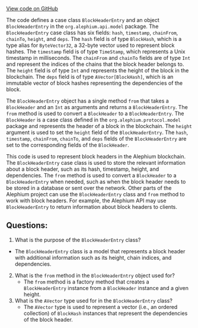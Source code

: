 [View code on GitHub](https://github.com/alephium/alephium/blob/master/api/src/main/scala/org/alephium/api/model/BlockHeaderEntry.scala)

The code defines a case class `BlockHeaderEntry` and an object `BlockHeaderEntry` in the `org.alephium.api.model` package. The `BlockHeaderEntry` case class has six fields: `hash`, `timestamp`, `chainFrom`, `chainTo`, `height`, and `deps`. The `hash` field is of type `BlockHash`, which is a type alias for `ByteVector32`, a 32-byte vector used to represent block hashes. The `timestamp` field is of type `TimeStamp`, which represents a Unix timestamp in milliseconds. The `chainFrom` and `chainTo` fields are of type `Int` and represent the indices of the chains that the block header belongs to. The `height` field is of type `Int` and represents the height of the block in the blockchain. The `deps` field is of type `AVector[BlockHash]`, which is an immutable vector of block hashes representing the dependencies of the block.

The `BlockHeaderEntry` object has a single method `from` that takes a `BlockHeader` and an `Int` as arguments and returns a `BlockHeaderEntry`. The `from` method is used to convert a `BlockHeader` to a `BlockHeaderEntry`. The `BlockHeader` is a case class defined in the `org.alephium.protocol.model` package and represents the header of a block in the blockchain. The `height` argument is used to set the `height` field of the `BlockHeaderEntry`. The `hash`, `timestamp`, `chainFrom`, `chainTo`, and `deps` fields of the `BlockHeaderEntry` are set to the corresponding fields of the `BlockHeader`.

This code is used to represent block headers in the Alephium blockchain. The `BlockHeaderEntry` case class is used to store the relevant information about a block header, such as its hash, timestamp, height, and dependencies. The `from` method is used to convert a `BlockHeader` to a `BlockHeaderEntry` when needed, such as when the block header needs to be stored in a database or sent over the network. Other parts of the Alephium project can use the `BlockHeaderEntry` class and `from` method to work with block headers. For example, the Alephium API may use `BlockHeaderEntry` to return information about block headers to clients.
## Questions: 
 1. What is the purpose of the `BlockHeaderEntry` class?
   - The `BlockHeaderEntry` class is a model that represents a block header with additional information such as its height, chain indices, and dependencies.
2. What is the `from` method in the `BlockHeaderEntry` object used for?
   - The `from` method is a factory method that creates a `BlockHeaderEntry` instance from a `BlockHeader` instance and a given height.
3. What is the `AVector` type used for in the `BlockHeaderEntry` class?
   - The `AVector` type is used to represent a vector (i.e., an ordered collection) of `BlockHash` instances that represent the dependencies of the block header.